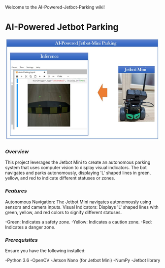 Welcome to the AI-Powered-Jetbot-Parking wiki!

# AI-Powered Jetbot Parking

![alt text]( https://github.com/pahaht/AI-Powered-Jetbot-Parking/blob/main/parking.JPG)



### *Overview*
This project leverages the Jetbot Mini to create an autonomous parking system that uses 
computer vision to display visual indicators. The bot navigates and parks autonomously, 
displaying 'L' shaped lines in green, yellow, and red to indicate different statuses or zones.

### *Features*
Autonomous Navigation: The Jetbot Mini navigates autonomously using sensors and camera inputs.
Visual Indicators: Displays 'L' shaped lines with green, yellow, and red colors to signify different statuses.

-Green: Indicates a safety zone.
-Yellow: Indicates a caution zone.
-Red: Indicates a danger zone.

### *Prerequisites*
Ensure you have the following installed:

   -Python 3.6
   -OpenCV
   -Jetson Nano (for Jetbot Mini)
   -NumPy
   -Jetbot library


